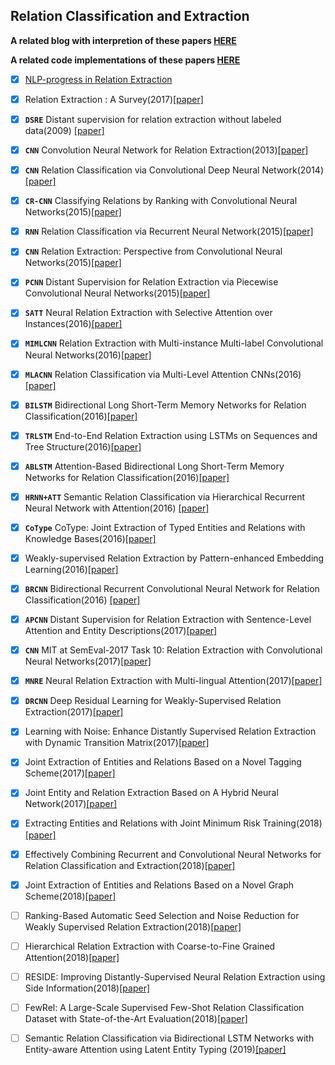 ## Relation Classification and Extraction
**A related blog with interpretion of these papers [HERE](https://blog.csdn.net/Kaiyuan_sjtu/article/details/89877420)**  

**A related code implementations of these papers [HERE](https://github.com/KaiyuanGao/relation_extraction)**

- [x] [NLP-progress in Relation Extraction](https://nlpprogress.com/english/relationship_extraction.html)

- [x] Relation Extraction : A Survey(2017)[[paper]](https://arxiv.org/abs/1712.05191)
- [x] **`DSRE`** Distant supervision for relation extraction without labeled data(2009) [[paper]](https://web.stanford.edu/~jurafsky/mintz.pdf)
- [x] **`CNN`** Convolution Neural Network for Relation Extraction(2013)[[paper]](https://link.springer.com/chapter/10.1007/978-3-642-53917-6_21)
- [x] **`CNN`** Relation Classification via Convolutional Deep Neural Network(2014)[[paper]](https://www.aclweb.org/anthology/C14-1220)
- [x] **`CR-CNN`** Classifying Relations by Ranking with Convolutional Neural Networks(2015)[[paper]](https://arxiv.org/abs/1504.06580)
- [x] **`RNN`** Relation Classification via Recurrent Neural Network(2015)[[paper]](https://arxiv.org/abs/1508.01006)
- [x] **`CNN`** Relation Extraction: Perspective from Convolutional Neural Networks(2015)[[paper]](https://cs.nyu.edu/~thien/pubs/vector15.pdf)
- [x] **`PCNN`** Distant Supervision for Relation Extraction via Piecewise Convolutional Neural Networks(2015)[[paper]](http://www.emnlp2015.org/proceedings/EMNLP/pdf/EMNLP203.pdf)
- [x] **`SATT`** Neural Relation Extraction with Selective Attention over Instances(2016)[[paper]](https://www.aclweb.org/anthology/P16-1200)
- [x] **`MIMLCNN`** Relation Extraction with Multi-instance Multi-label Convolutional Neural Networks(2016)[[paper]](https://pdfs.semanticscholar.org/8731/369a707046f3f8dd463d1fd107de31d40a24.pdf)
- [x] **`MLACNN`** Relation Classification via Multi-Level Attention CNNs(2016)[[paper]](https://aclweb.org/anthology/P16-1123)
- [x] **`BILSTM`** Bidirectional Long Short-Term Memory Networks for Relation Classification(2016)[[paper]](https://www.aclweb.org/anthology/Y15-1009)
- [x] **`TRLSTM`** End-to-End Relation Extraction using LSTMs on Sequences and Tree Structure(2016)[[paper]](https://arxiv.org/abs/1601.00770)
- [x] **`ABLSTM`** Attention-Based Bidirectional Long Short-Term Memory Networks for Relation Classification(2016)[[paper]](https://www.aclweb.org/anthology/P16-2034)
- [x] **`HRNN+ATT`** Semantic Relation Classification via Hierarchical Recurrent Neural Network with Attention(2016) [[paper]](https://www.aclweb.org/anthology/C16-1119)
- [x] **`CoType`** CoType: Joint Extraction of Typed Entities and Relations with Knowledge Bases(2016)[[paper]](https://arxiv.org/abs/1610.08763)
- [x] Weakly-supervised Relation Extraction by Pattern-enhanced Embedding Learning(2016)[[paper]](https://arxiv.org/pdf/1711.03226.pdf)
- [x] **`BRCNN`** Bidirectional Recurrent Convolutional Neural Network for Relation Classification(2016) [[paper]](https://www.aclweb.org/anthology/P16-1072)
- [x] **`APCNN`** Distant Supervision for Relation Extraction with Sentence-Level Attention and Entity Descriptions(2017)[[paper]](http://www.nlpr.ia.ac.cn/cip/~liukang/liukangPageFile/AAAI2017.pdf)
- [x] **`CNN`** MIT at SemEval-2017 Task 10: Relation Extraction with Convolutional Neural Networks(2017)[[paper]](https://aclanthology.info/pdf/S/S17/S17-2171.pdf)
- [x] **`MNRE`** Neural Relation Extraction with Multi-lingual Attention(2017)[[paper]](http://nlp.csai.tsinghua.edu.cn/~lyk/publications/acl2017_mnre.pdf)
- [x] **`DRCNN`** Deep Residual Learning for Weakly-Supervised Relation Extraction(2017)[[paper]](https://www.aclweb.org/anthology/D17-1191)
- [x] Learning with Noise: Enhance Distantly Supervised Relation Extraction with Dynamic Transition Matrix(2017)[[paper]](https://arxiv.org/pdf/1705.03995.pdf)
- [x] Joint Extraction of Entities and Relations Based on a Novel Tagging Scheme(2017)[[paper]](https://arxiv.org/pdf/1706.05075.pdf)
- [x] Joint Entity and Relation Extraction Based on A Hybrid Neural Network(2017)[[paper]](http://www.cips-cl.org/static/anthology/CCL-2017/CCL-17-084.pdf)
- [x] Extracting Entities and Relations with Joint Minimum Risk Training(2018)[[paper]](https://www.aclweb.org/anthology/D18-1249)
- [x] Effectively Combining Recurrent and Convolutional Neural Networks for Relation Classification and Extraction(2018)[[paper]](https://aclweb.org/anthology/S18-1112)
- [x] Joint Extraction of Entities and Relations Based on a Novel Graph Scheme(2018)[[paper]](http://ir.hit.edu.cn/~car/papers/ijcai18slwang.pdf)
- [ ] Ranking-Based Automatic Seed Selection and Noise Reduction for Weakly Supervised Relation Extraction(2018)[[paper]](https://www.aclweb.org/anthology/P18-2015)
- [ ] Hierarchical Relation Extraction with Coarse-to-Fine Grained Attention(2018)[[paper]](https://aclweb.org/anthology/D18-1247)
- [ ] RESIDE: Improving Distantly-Supervised Neural Relation Extraction using Side Information(2018)[[paper]](http://malllabiisc.github.io/publications/papers/reside_emnlp18.pdf)
- [ ] FewRel: A Large-Scale Supervised Few-Shot Relation Classification Dataset with State-of-the-Art Evaluation(2018)[[paper]](https://arxiv.org/pdf/1810.10147.pdf)
- [ ] Semantic Relation Classification via Bidirectional LSTM Networks with Entity-aware Attention using Latent Entity Typing (2019)[[paper]](https://arxiv.org/abs/1901.08163)